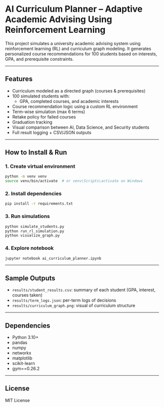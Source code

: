 # AI Curriculum Planner – Adaptive Academic Advising Using Reinforcement Learning

This project simulates a university academic advising system using reinforcement learning (RL) and curriculum graph modeling. It generates personalized course recommendations for 100 students based on interests, GPA, and prerequisite constraints.

---

##  Features

- Curriculum modeled as a directed graph (courses & prerequisites)
- 100 simulated students with:
  - GPA, completed courses, and academic interests
- Course recommendation logic using a custom RL environment
- Term-wise simulation (max 6 terms)
- Retake policy for failed courses
- Graduation tracking
- Visual comparison between AI, Data Science, and Security students
- Full result logging + CSV/JSON outputs

---

##  How to Install & Run

### 1. Create virtual environment

```bash
python -m venv venv
source venv/bin/activate  # or venv\Scripts\activate on Windows
````

### 2. Install dependencies

```bash
pip install -r requirements.txt
```

### 3. Run simulations

```bash
python simulate_students.py
python run_rl_simulation.py
python visualize_graph.py
```

### 4. Explore notebook

```bash
jupyter notebook ai_curriculum_planner.ipynb
```

---

##  Sample Outputs

* `results/student_results.csv`: summary of each student (GPA, interest, courses taken)
* `results/term_logs.json`: per-term logs of decisions
* `results/curriculum_graph.png`: visual of curriculum structure

---

##  Dependencies

* Python 3.10+
* pandas
* numpy
* networkx
* matplotlib
* scikit-learn
* gym==0.26.2

---

##  License

MIT License
